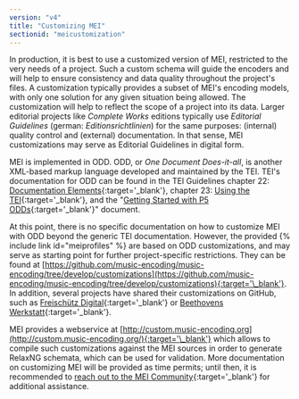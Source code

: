 ```yaml
---
version: "v4"
title: "Customizing MEI"
sectionid: "meicustomization"
---
```


In production, it is best to use a customized version of MEI, restricted to the very needs of a project. Such a custom schema will guide the encoders and will help to ensure consistency and data quality throughout the project's files. A customization typically provides a subset of MEI's encoding models, with only one solution for any given situation being allowed. The customization will help to reflect the scope of a project into its data. Larger editorial projects like _Complete Works_ editions typically use _Editorial Guidelines_ (german: _Editionsrichtlinien_) for the same purposes: (internal) quality control and (external) documentation. In that sense, MEI customizations may serve as Editorial Guidelines in digital form.

MEI is implemented in ODD. ODD, or _One Document Does-it-all_, is another XML-based markup language developed and maintained by the TEI. TEI's documentation for ODD can be found in the TEI Guidelines chapter 22: [Documentation Elements](http://www.tei-c.org/release/doc/tei-p5-doc/en/html/TD.html){:target='\_blank'}, chapter 23: [Using the TEI](http://www.tei-c.org/release/doc/tei-p5-doc/en/html/USE.html){:target='\_blank'}, and the "[Getting Started with P5 ODDs](https://tei-c.org/guidelines/customization/getting-started-with-p5-odds/){:target='\_blank'}" document.

At this point, there is no specific documentation on how to customize MEI with ODD beyond the generic TEI documentation. However, the provided {% include link id="meiprofiles" %} are based on ODD customizations, and may serve as starting point for further project-specific restrictions. They can be found at [https://github.com/music-encoding/music-encoding/tree/develop/customizations](https://github.com/music-encoding/music-encoding/tree/develop/customizations){:target='\_blank'}. In addition, several projects have shared their customizations on GitHub, such as [Freischütz Digital](https://github.com/Freischuetz-Digital/data-music/tree/master/schemata/odd){:target='\_blank'} or [Beethovens Werkstatt](https://github.com/BeethovensWerkstatt/module2/tree/dev/data/odd){:target='\_blank'}.

MEI provides a webservice at [http://custom.music-encoding.org](http://custom.music-encoding.org/){:target='\_blank'} which allows to compile such customizations against the MEI sources in order to generate RelaxNG schemata, which can be used for validation. More documentation on customizing MEI will be provided as time permits; until then, it is recommended to [reach out to the MEI Community](https://music-encoding.org/community/community-contacts.html){:target='\_blank'} for additional assistance. 
